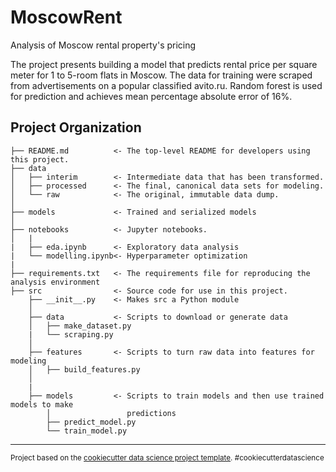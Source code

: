 MoscowRent
==============================

Analysis of Moscow rental property's pricing

The project presents building a model that predicts rental price per square meter for 1 to 5-room flats in Moscow. The data for training were scraped from advertisements on a popular classified avito.ru. Random forest is used for prediction and achieves mean percentage absolute error of 16%.

Project Organization
------------

    ├── README.md          <- The top-level README for developers using this project.
    ├── data
    │   ├── interim        <- Intermediate data that has been transformed.
    │   ├── processed      <- The final, canonical data sets for modeling.
    │   └── raw            <- The original, immutable data dump.
    │
    ├── models             <- Trained and serialized models
    │
    ├── notebooks          <- Jupyter notebooks.
    │   |
    |   ├── eda.ipynb      <- Exploratory data analysis
    |   └── modelling.ipynb<- Hyperparameter optimization
    |
    ├── requirements.txt   <- The requirements file for reproducing the analysis environment
    ├── src                <- Source code for use in this project.
        ├── __init__.py    <- Makes src a Python module
        │
        ├── data           <- Scripts to download or generate data
        │   ├── make_dataset.py
        |   └── scraping.py
        │
        ├── features       <- Scripts to turn raw data into features for modeling
        │   ├── build_features.py
        │   
        |   
        ├── models         <- Scripts to train models and then use trained models to make
            │                 predictions
            ├── predict_model.py
            └── train_model.py


--------

<p><small>Project based on the <a target="_blank" href="https://drivendata.github.io/cookiecutter-data-science/">cookiecutter data science project template</a>. #cookiecutterdatascience</small></p>
